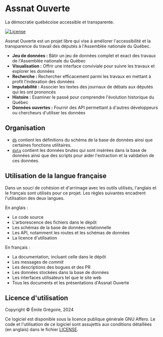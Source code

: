 # Assnat Ouverte

La démocratie québécoise accessible et transparente.

[![License](https://img.shields.io/github/license/assnatouverte/assnatouverte?style=flat-square)](./LICENSE)

Assnat Ouverte est un projet libre qui vise à améliorer l'accessibilité et la transparence du travail des députés à l'Assemblée nationale du Québec.

- **Jeu de données :** Bâtir un jeu de données complet et exact des travaux de l'Assemblée nationale du Québec
- **Visualisation :** Offrir une interface conviviale pour suivre les travaux et explorer les données
- **Recherche :** Rechercher efficacement parmi les travaux en mettant à profit l'indexation des données
- **Imputabilité :** Associer les textes des journaux de débats aux députés qui les ont prononcés
- **Histoire :** Examiner le passé pour comprendre l'évolution historique du Québec
- **Données ouvertes :** Fournir des API permettant à d'autres développeurs ou chercheurs d'utiliser les données

## Organisation

- [`db`](./db) contient les définitions du schéma de la base de données ainsi que certaines fonctions utilitaires.
- [`data`](./data) contient les données brutes qui sont insérées dans la base de données ainsi que des scripts pour aider l'extraction et la validation de ces données.

## Utilisation de la langue française

Dans un souci de cohésion et d'arrimage avec les outils utilisés, l'anglais et le français sont utilisés pour ce projet.
Les règles suivantes encadrent l'utilisation des deux langues.

En anglais :

- Le code source
- L'arborescence des fichiers dans le dépôt
- Les schémas de la base de données relationnelle
- Les API, notamment les routes et les schémas de données
- La licence d'utilisation

En français :

- La documentation, incluant celle dans le dépôt
- Les messages de _commit_
- Les descriptions des bogues et des PR
- Les données stockées dans la base de données
- Les interfaces utilisateurs tel que le site web
- Tous les documents et les présentations d'Assnat Ouverte

## Licence d'utilisation

Copyright ©️ Émile Grégoire, 2024

Ce logiciel est disponible sous la licence publique générale GNU Affero.
Le code et l'utilisation de ce logiciel sont assujettis aux conditions détaillées (en anglais) dans le fichier [LICENSE](./LICENSE).

